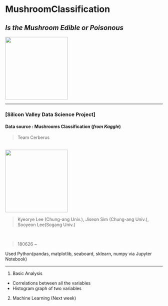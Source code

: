 # MushroomClassification


## *Is the Mushroom Edible or Poisonous*

<img src="https://github.com/siniphia/MushroomClassification/blob/master/documents/mushroom.png?raw=true" width="200px"> 

--------

 ### [Silicon Valley Data Science Project]
 #### Data source : Mushrooms Classification (*from Kaggle*)

 > Team Cerberus
<br>
<img src="https://github.com/siniphia/MushroomClassification/blob/master/documents/cerberus.png?raw=true" width="200px"> 


<br>

 > Kyeorye Lee (Chung-ang Univ.), Jiseon Sim (Chung-ang Univ.), Sooyeon Lee(Sogang Univ.)

<br>

 > 180626 ~

Used Python(pandas, matplotlib, seaboard, sklearn, numpy via Jupyter Notebook)




----


1. Basic Analysis
 - Correlations between all the variables
 - Histogram graph of two variables


2. Machine Learning (Next week)


